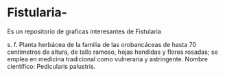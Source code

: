 # Fistularia-

Es un repositorio de graficas interesantes de Fistularia

s. f. Planta herbácea de la familia de las orobancáceas de hasta 70 centímetros de altura, de tallo ramoso, hojas hendidas y flores rosadas; se emplea en medicina tradicional como vulneraria y astringente. Nombre científico: Pedicularis palustris.
